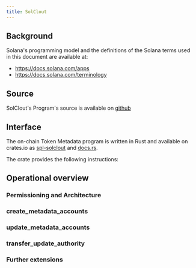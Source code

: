 ```yaml
---
title: SolClout
---
```


## Background

Solana's programming model and the definitions of the Solana terms used in this
document are available at:

- https://docs.solana.com/apps
- https://docs.solana.com/terminology

## Source

SolClout's Program's source is available on
[github](https://github.com/solana-labs/solana-program-library)

## Interface

The on-chain Token Metadata program is written in Rust and available on crates.io as
[spl-solclout](https://crates.io/crates/solclout) and
[docs.rs](https://docs.rs/spl-token-metadata).

The crate provides the following instructions:


## Operational overview


### Permissioning and Architecture


### create_metadata_accounts

### update_metadata_accounts

### transfer_update_authority

### Further extensions

